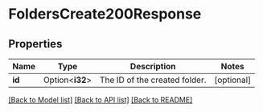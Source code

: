 # FoldersCreate200Response

## Properties

Name | Type | Description | Notes
------------ | ------------- | ------------- | -------------
**id** | Option<**i32**> | The ID of the created folder. | [optional]

[[Back to Model list]](../README.md#documentation-for-models) [[Back to API list]](../README.md#documentation-for-api-endpoints) [[Back to README]](../README.md)


